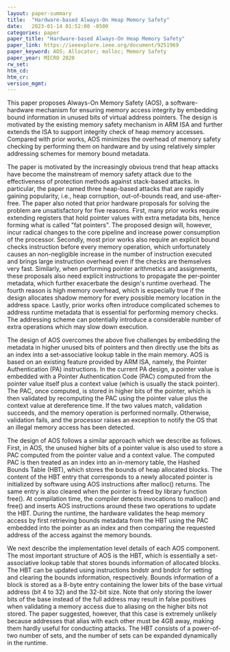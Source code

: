 ```yaml
---
layout: paper-summary
title:  "Hardware-based Always-On Heap Memory Safety"
date:   2023-01-14 01:52:00 -0500
categories: paper
paper_title: "Hardware-based Always-On Heap Memory Safety"
paper_link: https://ieeexplore.ieee.org/document/9251969
paper_keyword: AOS; Allocator; malloc; Memory Safety
paper_year: MICRO 2020
rw_set:
htm_cd:
htm_cr:
version_mgmt:
---
```


This paper proposes Always-On Memory Safety (AOS), a software-hardware mechanism for ensuring memory access integrity
by embedding bound information in unused bits of virtual address pointers. The design is motivated by the existing 
memory safety mechanism in ARM ISA and further extends the ISA to support integrity check of heap memory accesses. 
Compared with prior works, AOS minimizes the overhead of memory safety checking by performing them on hardware and 
by using relatively simpler addressing schemes for memory bound metadata.

The paper is motivated by the increasingly obvious trend that heap attacks have become the mainstream of memory
safety attack due to the effectiveness of protection methods against stack-based attacks. In particular, the paper
named three heap-based attacks that are rapidly gaining popularity, i.e., heap corruption, out-of-bounds read, and 
use-after-free. The paper also noted that prior hardware proposals for solving the problem are unsatisfactory 
for five reasons. First, many prior works require extending registers that hold pointer values with extra metadata 
bits, hence forming what is called "fat pointers". The proposed design will, however, incur radical changes to the 
core pipeline and increase power consumption of the processor.
Secondly, most prior works also require an explicit bound checks instruction before every memory operation, which
unfortunately causes an non-negligible increase in the number of instruction executed and brings large instruction 
overhead even if the checks are themselves very fast. Similarly, when performing pointer arithmetics and assignments,
these proposals also need explicit instructions to propagate the per-pointer metadata, which further exacerbate the 
design's runtime overhead. The fourth reason is high memory overhead, which is especially true if the design 
allocates shadow memory for every possible memory location in the address space.
Lastly, prior works often introduce complicated schemes to address runtime metadata that is essential for performing 
memory checks. The addressing scheme can potentially introduce a considerable number of extra operations 
which may slow down execution.

The design of AOS overcomes the above five challenges by embedding the metadata in higher unused bits of pointers and 
then directly use the bits as an index into a set-associative lookup table in the main memory. 
AOS is based on an existing feature provided by ARM ISA, namely, the Pointer Authentication (PA) instructions. 
In the current PA design, a pointer value is embedded with a Pointer Authentication Code (PAC) computed from the 
pointer value itself plus a context value (which is usually the stack pointer). The PAC, once computed, is stored
in higher bits of the pointer, which is then validated by recomputing the PAC using the pointer value plus the 
context value at dereference time. If the two values match, validation succeeds, and the memory operation is 
performed normally. Otherwise, validation fails, and the processor raises an exception to notify the OS that an 
illegal memory access has been detected.

The design of AOS follows a similar approach which we describe as follows. First, in AOS, the unused higher bits of 
a pointer value is also used to store a PAC computed from the pointer value and a context value. The computed PAC
is then treated as an index into an in-memory table, the Hashed Bounds Table (HBT), which stores the bounds of heap 
allocated blocks. The content of the HBT entry that corresponds to a newly allocated pointer is initialized by software 
using AOS instructions after malloc() returns. The same entry is also cleared when the pointer is freed by library 
function free(). At compilation time, the compiler detects invocations to malloc() and free() and inserts AOS
instructions around these two operations to update the HBT. During the runtime, the hardware validates the heap
memory access by first retrieving bounds metadata from the HBT using the PAC embedded into the pointer as an index
and then comparing the requested address of the access against the memory bounds.

We next describe the implementation level details of each AOS component.
The most important structure of AOS is the HBT, which is essentially a set-associative lookup table that stores 
bounds information of allocated blocks. The HBT can be updated using instructions bndstr and bndclr for setting 
and clearing the bounds information, respectively. Bounds information of a block is stored as a 8-byte entry
containing the lower bits of the base virtual address (bit 4 to 32) and the 32-bit size. Note that only storing the 
lower bits of the base instead of the full address may result in false positives when validating a memory access
due to aliasing on the higher bits not stored. The paper suggested, however, that this case is extremely unlikely
because addresses that alias with each other must be 4GB away, making them hardly useful for conducting attacks.
The HBT consists of a power-of-two number of sets, and the number of sets can be expanded dynamically 
in the runtime. 
